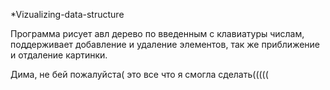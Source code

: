  *Vizualizing-data-structure

 Программа рисует авл дерево по введенным с клавиатуры числам, поддерживает добавление и удаление элементов, так же приближение и отдаление картинки.

 Дима, не бей пожалуйста( это все что я смогла сделать(((((
